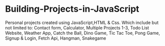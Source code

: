 # Building-Projects-in-JavaScript
Personal projects created using JavaScript,HTML & Css. Which include but not limited to:
Contact form,
Calculator,
Multiple Projects 1-3,
Todo List Website,
Weather App,
Catch the Ball,
Dino Game,
Tic Tac Toe,
Pong Game,
Signup & Login,
Fetch Api,
Hangman,
Snakegame

